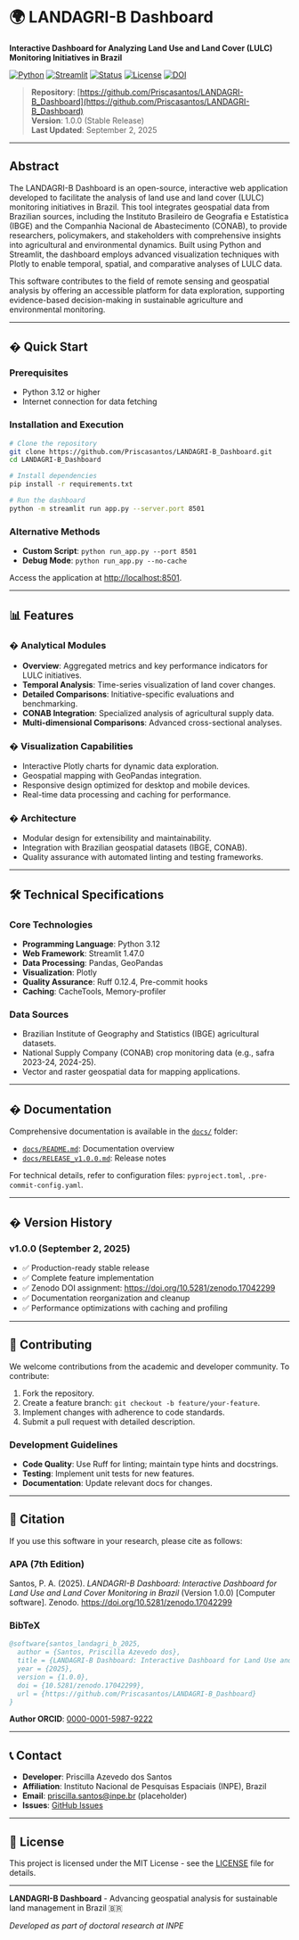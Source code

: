 # 🌍 LANDAGRI-B Dashboard

**Interactive Dashboard for Analyzing Land Use and Land Cover (LULC) Monitoring Initiatives in Brazil**

[![Python](https://img.shields.io/badge/python-3.12-blue.svg)](https://www.python.org/)
[![Streamlit](https://img.shields.io/badge/streamlit-1.47.0-red.svg)](https://streamlit.io/)
[![Status](https://img.shields.io/badge/status-production--ready-green.svg)](https://github.com/Priscasantos/LANDAGRI-B_Dashboard)
[![License](https://img.shields.io/badge/license-MIT-green.svg)](LICENSE)
[![DOI](https://img.shields.io/badge/DOI-10.5281/zenodo.17042299-blue.svg)](https://doi.org/10.5281/zenodo.17042299)

> **Repository**: [https://github.com/Priscasantos/LANDAGRI-B_Dashboard](https://github.com/Priscasantos/LANDAGRI-B_Dashboard)  
> **Version**: 1.0.0 (Stable Release)  
> **Last Updated**: September 2, 2025

---

## Abstract

The LANDAGRI-B Dashboard is an open-source, interactive web application developed to facilitate the analysis of land use and land cover (LULC) monitoring initiatives in Brazil. This tool integrates geospatial data from Brazilian sources, including the Instituto Brasileiro de Geografia e Estatística (IBGE) and the Companhia Nacional de Abastecimento (CONAB), to provide researchers, policymakers, and stakeholders with comprehensive insights into agricultural and environmental dynamics. Built using Python and Streamlit, the dashboard employs advanced visualization techniques with Plotly to enable temporal, spatial, and comparative analyses of LULC data.

This software contributes to the field of remote sensing and geospatial analysis by offering an accessible platform for data exploration, supporting evidence-based decision-making in sustainable agriculture and environmental monitoring.

---

## � Quick Start

### Prerequisites
- Python 3.12 or higher
- Internet connection for data fetching

### Installation and Execution
```bash
# Clone the repository
git clone https://github.com/Priscasantos/LANDAGRI-B_Dashboard.git
cd LANDAGRI-B_Dashboard

# Install dependencies
pip install -r requirements.txt

# Run the dashboard
python -m streamlit run app.py --server.port 8501
```

### Alternative Methods
- **Custom Script**: `python run_app.py --port 8501`
- **Debug Mode**: `python run_app.py --no-cache`

Access the application at <http://localhost:8501>.

---

## 📊 Features

### � Analytical Modules
- **Overview**: Aggregated metrics and key performance indicators for LULC initiatives.
- **Temporal Analysis**: Time-series visualization of land cover changes.
- **Detailed Comparisons**: Initiative-specific evaluations and benchmarking.
- **CONAB Integration**: Specialized analysis of agricultural supply data.
- **Multi-dimensional Comparisons**: Advanced cross-sectional analyses.

### � Visualization Capabilities
- Interactive Plotly charts for dynamic data exploration.
- Geospatial mapping with GeoPandas integration.
- Responsive design optimized for desktop and mobile devices.
- Real-time data processing and caching for performance.

### �️ Architecture
- Modular design for extensibility and maintainability.
- Integration with Brazilian geospatial datasets (IBGE, CONAB).
- Quality assurance with automated linting and testing frameworks.

---

## 🛠️ Technical Specifications

### Core Technologies
- **Programming Language**: Python 3.12
- **Web Framework**: Streamlit 1.47.0
- **Data Processing**: Pandas, GeoPandas
- **Visualization**: Plotly
- **Quality Assurance**: Ruff 0.12.4, Pre-commit hooks
- **Caching**: CacheTools, Memory-profiler

### Data Sources
- Brazilian Institute of Geography and Statistics (IBGE) agricultural datasets.
- National Supply Company (CONAB) crop monitoring data (e.g., safra 2023-24, 2024-25).
- Vector and raster geospatial data for mapping applications.

---

## � Documentation

Comprehensive documentation is available in the [`docs/`](./docs/) folder:
- [`docs/README.md`](./docs/README.md): Documentation overview
- [`docs/RELEASE_v1.0.0.md`](./docs/RELEASE_v1.0.0.md): Release notes

For technical details, refer to configuration files: `pyproject.toml`, `.pre-commit-config.yaml`.

---

## � Version History

### v1.0.0 (September 2, 2025)
- ✅ Production-ready stable release
- ✅ Complete feature implementation
- ✅ Zenodo DOI assignment: <https://doi.org/10.5281/zenodo.17042299>
- ✅ Documentation reorganization and cleanup
- ✅ Performance optimizations with caching and profiling

---

## 🤝 Contributing

We welcome contributions from the academic and developer community. To contribute:

1. Fork the repository.
2. Create a feature branch: `git checkout -b feature/your-feature`.
3. Implement changes with adherence to code standards.
4. Submit a pull request with detailed description.

### Development Guidelines
- **Code Quality**: Use Ruff for linting; maintain type hints and docstrings.
- **Testing**: Implement unit tests for new features.
- **Documentation**: Update relevant docs for changes.

---

## 📖 Citation

If you use this software in your research, please cite as follows:

### APA (7th Edition)
Santos, P. A. (2025). *LANDAGRI-B Dashboard: Interactive Dashboard for Land Use and Land Cover Monitoring in Brazil* (Version 1.0.0) [Computer software]. Zenodo. <https://doi.org/10.5281/zenodo.17042299>

### BibTeX
```bibtex
@software{santos_landagri_b_2025,
  author = {Santos, Priscilla Azevedo dos},
  title = {LANDAGRI-B Dashboard: Interactive Dashboard for Land Use and Land Cover Monitoring in Brazil},
  year = {2025},
  version = {1.0.0},
  doi = {10.5281/zenodo.17042299},
  url = {https://github.com/Priscasantos/LANDAGRI-B_Dashboard}
}
```

**Author ORCID**: [0000-0001-5987-9222](https://orcid.org/0000-0001-5987-9222)

---

## 📞 Contact

- **Developer**: Priscilla Azevedo dos Santos
- **Affiliation**: Instituto Nacional de Pesquisas Espaciais (INPE), Brazil
- **Email**: [priscilla.santos@inpe.br](mailto:priscilla.santos@inpe.br) (placeholder)
- **Issues**: [GitHub Issues](https://github.com/Priscasantos/LANDAGRI-B_Dashboard/issues)

---

## 📜 License

This project is licensed under the MIT License - see the [LICENSE](LICENSE) file for details.

---

**LANDAGRI-B Dashboard** - Advancing geospatial analysis for sustainable land management in Brazil 🇧🇷

*Developed as part of doctoral research at INPE*
